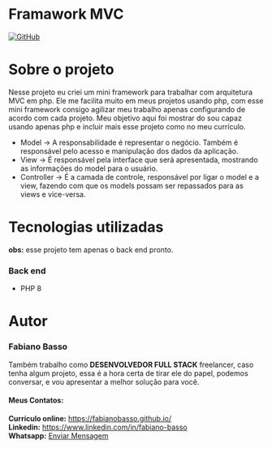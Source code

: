 # Framawork MVC

[![GitHub](https://img.shields.io/github/license/fabianobasso/Jogo_De_Xadrez)](https://github.com/fabianobasso/mvc_framework/blob/master/LICENSE) 

# Sobre o projeto

Nesse projeto eu criei um mini framework para trabalhar com arquitetura MVC em php.
Ele me facilita muito em meus projetos usando php, com esse mini framework consigo agilizar meu trabalho apenas configurando de acordo com cada projeto.
Meu objetivo aqui foi mostrar do sou capaz usando apenas php e incluir mais esse projeto como no meu currículo.

- Model -> A responsabilidade é representar o negócio. Também é responsável pelo acesso e manipulação dos dados da aplicação.
- View -> É responsável pela interface que será apresentada, mostrando as informações do model para o usuário.
- Controller -> É a camada de controle, responsável por ligar o model e a view, fazendo com que os models possam ser repassados para as views e vice-versa.

# Tecnologias utilizadas

**obs:** esse projeto tem apenas o back end pronto.
### Back end
- PHP 8


# Autor

### Fabiano Basso
Também trabalho como **DESENVOLVEDOR FULL STACK** freelancer, caso tenha algum projeto, essa é a hora certa de tirar ele do papel, podemos conversar, e vou apresentar a melhor solução para você.

#### Meus Contatos:
**Currículo online:** https://fabianobasso.github.io/
<br>
**Linkedin:** https://www.linkedin.com/in/fabiano-basso
<br>
**Whatsapp:** [Enviar Mensagem](https://api.whatsapp.com/send?phone=5519999979098)
